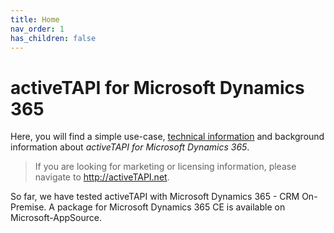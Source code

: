 ```yaml
---
title: Home
nav_order: 1
has_children: false
---
```


# activeTAPI for Microsoft Dynamics 365

Here, you will find a simple use-case, [technical information](tech/index1/) and background information about _activeTAPI for Microsoft Dynamics 365_.

> If you are looking for marketing or licensing information, 
> please navigate to http://activeTAPI.net.

So far, we have tested activeTAPI with Microsoft Dynamics 365 - CRM On-Premise. A package for Microsoft Dynamics 365 CE is available on Microsoft-AppSource.
